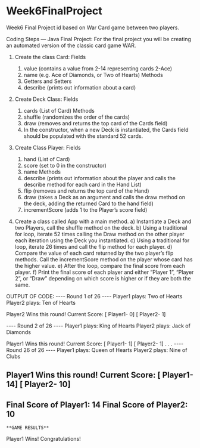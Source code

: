 # Week6FinalProject
Week6 Final Project id based on War Card game between two players.

Coding Steps — Java Final Project:
For the final project you will be creating an automated version of the classic card game WAR.

1.	Create the class Card:
	  Fields
    1.	value (contains a value from 2-14 representing cards 2-Ace)
    2.	name (e.g. Ace of Diamonds, or Two of Hearts)
    Methods
    1.	Getters and Setters
    2.	describe (prints out information about a card)


2.	Create Deck Class:
  	Fields
    1.	cards (List of Card)
  	Methods
    1.	shuffle (randomizes the order of the cards)
    2.	draw (removes and returns the top card of the Cards field)
    3.	In the constructor, when a new Deck is instantiated, the Cards field should be populated with the standard 52 cards.
    
3.	Create Class Player:
	  Fields
    1.	hand (List of Card)
    2.	score (set to 0 in the constructor)
    3.	name
    Methods
    1.	describe (prints out information about the player and calls the describe method for each card in the Hand List)
    2.	flip (removes and returns the top card of the Hand)
    3.	draw (takes a Deck as an argument and calls the draw method on the deck, adding the returned Card to the hand field)
    4.	incrementScore (adds 1 to the Player’s score field)


4.	Create a class called App with a main method.
a)	Instantiate a Deck and two Players, call the shuffle method on the deck.
b)	Using a traditional for loop, iterate 52 times calling the Draw method on the other player each iteration using the Deck you instantiated.
c)	Using a traditional for loop, iterate 26 times and call the flip method for each player.
d)	Compare the value of each card returned by the two player’s flip methods. Call the incrementScore method on the player whose card has the higher value.
e)	After the loop, compare the final score from each player. 
f)	Print the final score of each player and either “Player 1”, “Player 2”, or “Draw” depending on which score is higher or if they are both the same.

OUTPUT OF CODE:
---- Round 1 of 26 ---- 
Player1 plays: Two of Hearts
Player2 plays: Ten of Hearts

Player2 Wins this round! 
Current Score: [ Player1- 0] [ Player2- 1]

 ---- Round 2 of 26 ---- 
Player1 plays: King of Hearts
Player2 plays: Jack of Diamonds

Player1 Wins this round! 
Current Score: [ Player1- 1] [ Player2- 1]
.
.
.
---- Round 26 of 26 ---- 
Player1 plays: Queen of Hearts
Player2 plays: Nine of Clubs

Player1 Wins this round! 
Current Score: [ Player1- 14] [ Player2- 10]
----------------------------------------------------
Final Score of Player1: 14
Final Score of Player2: 10
----------------------------------------------------
    **GAME RESULTS**    
Player1 Wins! Congratulations!


